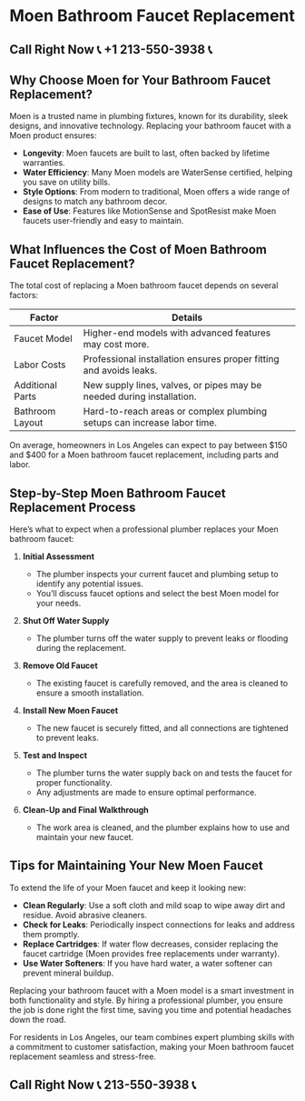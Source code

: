 # Moen Bathroom Faucet Replacement  

## Call Right Now 📞 +1 213-550-3938 📞

## Why Choose Moen for Your Bathroom Faucet Replacement?  

Moen is a trusted name in plumbing fixtures, known for its durability, sleek designs, and innovative technology. Replacing your bathroom faucet with a Moen product ensures:  

- **Longevity**: Moen faucets are built to last, often backed by lifetime warranties.  
- **Water Efficiency**: Many Moen models are WaterSense certified, helping you save on utility bills.  
- **Style Options**: From modern to traditional, Moen offers a wide range of designs to match any bathroom decor.  
- **Ease of Use**: Features like MotionSense and SpotResist make Moen faucets user-friendly and easy to maintain.  

## What Influences the Cost of Moen Bathroom Faucet Replacement?  

The total cost of replacing a Moen bathroom faucet depends on several factors:  

| **Factor**                | **Details**                                                                 |  
|---------------------------|-----------------------------------------------------------------------------|  
| Faucet Model               | Higher-end models with advanced features may cost more.                    |  
| Labor Costs                | Professional installation ensures proper fitting and avoids leaks.         |  
| Additional Parts           | New supply lines, valves, or pipes may be needed during installation.     |  
| Bathroom Layout            | Hard-to-reach areas or complex plumbing setups can increase labor time.      |  

On average, homeowners in Los Angeles can expect to pay between $150 and $400 for a Moen bathroom faucet replacement, including parts and labor.  

## Step-by-Step Moen Bathroom Faucet Replacement Process  

Here’s what to expect when a professional plumber replaces your Moen bathroom faucet:  

1. **Initial Assessment**  
   - The plumber inspects your current faucet and plumbing setup to identify any potential issues.  
   - You’ll discuss faucet options and select the best Moen model for your needs.  

2. **Shut Off Water Supply**  
   - The plumber turns off the water supply to prevent leaks or flooding during the replacement.  

3. **Remove Old Faucet**  
   - The existing faucet is carefully removed, and the area is cleaned to ensure a smooth installation.  

4. **Install New Moen Faucet**  
   - The new faucet is securely fitted, and all connections are tightened to prevent leaks.  

5. **Test and Inspect**  
   - The plumber turns the water supply back on and tests the faucet for proper functionality.  
   - Any adjustments are made to ensure optimal performance.  

6. **Clean-Up and Final Walkthrough**  
   - The work area is cleaned, and the plumber explains how to use and maintain your new faucet.  

## Tips for Maintaining Your New Moen Faucet  

To extend the life of your Moen faucet and keep it looking new:  

- **Clean Regularly**: Use a soft cloth and mild soap to wipe away dirt and residue. Avoid abrasive cleaners.  
- **Check for Leaks**: Periodically inspect connections for leaks and address them promptly.  
- **Replace Cartridges**: If water flow decreases, consider replacing the faucet cartridge (Moen provides free replacements under warranty).  
- **Use Water Softeners**: If you have hard water, a water softener can prevent mineral buildup.  

Replacing your bathroom faucet with a Moen model is a smart investment in both functionality and style. By hiring a professional plumber, you ensure the job is done right the first time, saving you time and potential headaches down the road.  

For residents in Los Angeles, our team combines expert plumbing skills with a commitment to customer satisfaction, making your Moen bathroom faucet replacement seamless and stress-free.
## Call Right Now 📞 213-550-3938 📞